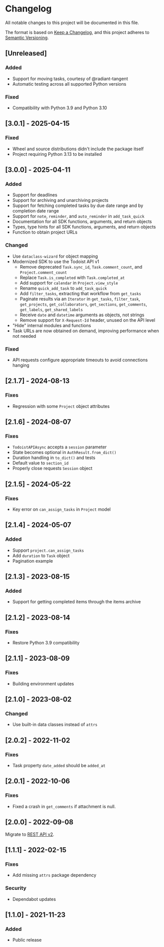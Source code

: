 # Changelog

All notable changes to this project will be documented in this file.

The format is based on [Keep a Changelog](https://keepachangelog.com/en/1.0.0),
and this project adheres to [Semantic Versioning](https://semver.org/spec/v2.0.0.html).

## [Unreleased]

### Added

- Support for moving tasks, courtesy of @radiant-tangent
- Automatic testing across all supported Python versions

### Fixed

- Compatibility with Python 3.9 and Python 3.10

## [3.0.1] - 2025-04-15

### Fixed

- Wheel and source distributions didn't include the package itself
- Project requiring Python 3.13 to be installed

## [3.0.0] - 2025-04-11

### Added

- Support for deadlines
- Support for archiving and unarchiving projects
- Support for fetching completed tasks by due date range and by completion date range
- Support for `note`, `reminder`, and `auto_reminder` in `add_task_quick`
- Documentation for all SDK functions, arguments, and return objects
- Types, type hints for all SDK functions, arguments, and return objects
- Function to obtain project URLs

### Changed

- Use `dataclass-wizard` for object mapping
- Modernized SDK to use the Todoist API v1
  - Remove deprecated `Task.sync_id`, `Task.comment_count`, and `Project.comment_count`
  - Replace `Task.is_completed` with `Task.completed_at`
  - Add support for `calendar` in `Project.view_style`
  - Rename `quick_add_task` to `add_task_quick`
  - Add `filter_tasks`, extracting that workflow from `get_tasks`
  - Paginate results via an `Iterator` in `get_tasks`, `filter_task`, `get_projects`,
  `get_collaborators`, `get_sections`, `get_comments`, `get_labels`, `get_shared_labels`
  - Receive `date` and `datetime` arguments as objects, not strings
  - Remove support for `X-Request-Id` header, unused on the API level
- "Hide" internal modules and functions
- Task URLs are now obtained on demand, improving performance when not needed

### Fixed

- API requests configure appropriate timeouts to avoid connections hanging

## [2.1.7] - 2024-08-13

### Fixes

- Regression with some `Project` object attributes

## [2.1.6] - 2024-08-07

### Fixes

- `TodoistAPIAsync` accepts a `session` parameter
- State becomes optional in `AuthResult.from_dict()`
- Duration handling in `to_dict()` and tests
- Default value to `section_id`
- Properly close requests `Session` object

## [2.1.5] - 2024-05-22

### Fixes

- Key error on `can_assign_tasks` in `Project` model

## [2.1.4] - 2024-05-07

### Added

- Support `project.can_assign_tasks`
- Add `duration` to `Task` object
- Pagination example

## [2.1.3] - 2023-08-15

### Added

- Support for getting completed items through the items archive

## [2.1.2] - 2023-08-14

### Fixes

- Restore Python 3.9 compatibility

## [2.1.1] - 2023-08-09

### Fixes

- Building environment updates

## [2.1.0] - 2023-08-02

### Changed

- Use built-in data classes instead of `attrs`

## [2.0.2] - 2022-11-02

### Fixes

- Task property `date_added` should be `added_at`

## [2.0.1] - 2022-10-06

### Fixes

- Fixed a crash in `get_comments` if attachment is null.

## [2.0.0] - 2022-09-08

Migrate to [REST API v2](https://developer.todoist.com/rest/v2/?python).

## [1.1.1] - 2022-02-15

### Fixes

- Add missing `attrs` package dependency

### Security

- Dependabot updates

## [1.1.0] - 2021-11-23

### Added

- Public release
